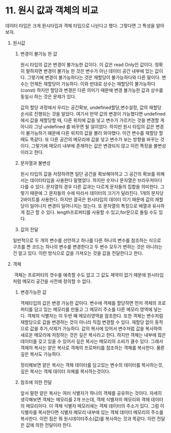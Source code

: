 <h1>11. 원시 값과 객체의 비교</h1>

데이터 타입은 크게 원시타입과 객체 타입으로 나뉜다고 했다. 그렇다면 그 특성을 알아보자.



1. 원시값 

   1. 변경이 불가능 한 값

      원시 타입의 값은 변경이 불가능한 값이다. 이 값은 read Only인 값이다. 정확히 말하자면 변경이 불가능 한 것은 변수가 아닌 데이터 공간 내부에 있는 값이다. 그렇기에 변경이 불가능하다는 것은 재할당이 불가능하다와 다른 말이다. 변수는 언제든 재할당이 가능하다. 이와 반대로 상수는 재할당이 불가능하다(const) 하지만 할당과 변경은 다른 의미기 때문에 변경 불가능한 값과 상수를 동일시 하는 것은 문제가 있다.

      값의 할당 과정에서 우리는 공간확보, undefined할당,변수설정, 값의 재할당 순서로 진행되는 것을 알았다. 여기서 만약 값의 변경이 가능했다면 undefined에서 값을 재할당할 때, 다른  위치에 값을 넣고 변수가 가르키는 것을 변경할 게 아니라 그냥 undefined 를 바꾸면 될 일이었다. 하지만 원시 타입의 값은 변경이 불가능하기 떄문에 다른 위치의 값을 불러 와야했다. 이건 변수를 재할당 할 때도 똑같다. 또 다른 공간의 메모리에 값을 넣고 변수가 보는 방향을 바꾸는 것이다.  그렇기에 메모리 내부에 존재하는 값은 변경되지 않고 이런 특징을 불변성이라고 한다. 

      

   2. 문자열과 불변성

      원시 타입의 값을 저장하려면 일단 공간을 확보해야하고 그 공간의 확보를 위해서는 데이터타입을 사용한다 말했었다. 하지만 숫자나 문자열은 브라우저마다 다를 수 있다. 문자열의 경우 다른 값과는 다르게 문자들의 집합을 의미한다. 그렇기 때문에 그 문자들의 수에 따라서 데이터의 크기가 달라진다. 1개의 문자당 2바이트를 사용한다. 하지만 결국은 원시타입의 데이터 이기 때문에 값의 재할당이 일어나지 변경이 일어나지는 않는다. 또 문자열의 특징으로 배열과 유사하게 접근 할 수 있다. length프로퍼티를 사용할 수 있고,for문으로 돌릴 수도 있다.

      

   3.  값의 전달

      일반적으로 두 개의 변수를 선언하고 하나를 다른 하나의 변수를 참조하는 식으로 구조를 짠 코드는 하나의 변수를 변경한다고 두 변수 모두가 변하는 것은 아니라는 건 알고 있다. 이런 방식으로 값을 가져오는 것을 값을 전달한다고 한다.



2. 객체

   ​	객체는 프로퍼티의 갯수를 예측할 수도 없고 그 값도 제약이 없기 때문에 원시타입처럼 메모리 공간을 사전에 정의할 수 없다.

   1. 변경가능한 값

      객체타입의 값은 변경 가능한 값이다. 변수에 객체를 할당하면 먼저 객체의 프로퍼티를 담고 있는 메모리를 만들고 그 메모리 주소를 다른 메모리 영역에 넣는다. 객체의 식별자는 이 두번 째 메모리영역을 참조한다. 또한 객체는 변수처럼 재할당으로 값을 변경하는 것이 아니라 직접 변경할 수 있다. 재할당 없이 동적으로 값을 추가,삭제가 가능하다. 값의 복사에 있어서 변수처럼 값을 복사하여 새로운 메모리에 저장하는 것은 깊은 복사라고 한다. 하지만 객체는 내부에 많은 데이터를 갖고 있을 수 있어서 깊은 복사는 메모리의 소비가 클수 있다. 그래서 객체의 복사는 얕은 복사로 객체의 프로퍼티를 참조하는 객체를 복사한다. 물론 깊은 복사도 가능하다.

      정리해보면 얕은 복사는 객체 데이터를 담고있는 변수의 데이터를 복사하는것, 깊은 복사는 객체 데이터 자체를 복사하는것이다.

   2. 참조에 의한 전달

      앞서 말한 얕은 복사는 여러 식별자가 하나의 객체를 공유하는 것이다. 자세히 생각해보면 객체는 메모리를 2개 쓰는데, 객체 식별자의 메모리와 객체 데이터의 메모리이다. 이 객체 식별자 메모리에는 객체 데이터의 주소가 있다. 그럼 이 식별자를 복사한다면 식별자 메모리 내부에 있는 객체 데이터 메모리의 주소를 복사한다. 이런 점은 뭐 원시데이터주소(값)를 복사하는 것과 똑같다. 이런 전달은 값에 의한 전달이라 한다.

